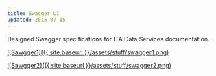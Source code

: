 ```yaml
---
title: Swagger UI 
updated: 2015-07-15 
---
```


Designed Swagger specifications for ITA Data Services documentation.  

[![Sawgger1]({{ site.baseurl }}/assets/stuff/swagger1.png)](http://developer.trade.gov/api/trade-apis.json)

[![Sawgger2]({{ site.baseurl }}/assets/stuff/swagger2.png)](http://developer.trade.gov/api/trade-apis.json)


